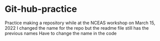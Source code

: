 # Git-hub-practice
Practice making a repository while at the NCEAS workshop on March 15, 2022
I changed the name for the repo but the readme file still has the previous names 
Have to change the name in the code 
